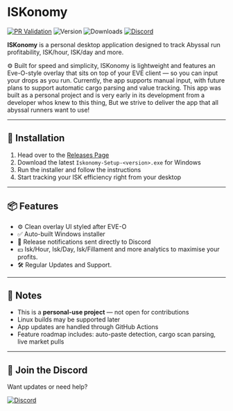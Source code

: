 # ISKonomy

[![PR Validation](https://github.com/EggyBoffer/Eve-Isk-Management/actions/workflows/pr-verification.yaml/badge.svg)](https://github.com/EggyBoffer/Eve-Isk-Management/actions/workflows/pr-verification.yaml)
![Version](https://img.shields.io/github/package-json/v/EggyBoffer/Eve-Isk-Management?style=flat-square)
![Downloads](https://img.shields.io/github/downloads/EggyBoffer/Eve-Isk-Management/total?style=flat-square)
[![Discord](https://img.shields.io/discord/1392840871044583505?label=Join%20our%20Discord&logo=discord&style=flat-square)](https://discord.gg/M87HtnjBYg)

**ISKonomy** is a personal desktop application designed to track Abyssal run profitability, ISK/hour, ISK/day and more.

⚙️ Built for speed and simplicity, ISKonomy is lightweight and features an Eve-O-style overlay that sits on top of your EVE client — so you can input your drops as you run. Currently, the app supports manual input, with future plans to support automatic cargo parsing and value tracking. This app was built as a personal project and is very early in its development from a developer whos knew to this thing, But we strive to deliver the app that all abyssal runners want to use!

---

## 🚀 Installation

1. Head over to the [Releases Page](https://github.com/EggyBoffer/Eve-Isk-Management/releases)
2. Download the latest `Iskonomy-Setup-<version>.exe` for Windows
3. Run the installer and follow the instructions
4. Start tracking your ISK efficiency right from your desktop

---

## 📦 Features


- ⚙️ Clean overlay UI styled after EVE-O
- ✅ Auto-built Windows installer
- 🔔 Release notifications sent directly to Discord
- 💴 Isk/Hour, Isk/Day, Isk/Fillament and more analytics to maximise your profits.
- 🛠️ Regular Updates and Support.

---

## 📌 Notes

- This is a **personal-use project** — not open for contributions
- Linux builds may be supported later
- App updates are handled through GitHub Actions
- Feature roadmap includes: auto-paste detection, cargo scan parsing, live market pulls

---

## 💬 Join the Discord

Want updates or need help?

[![Discord](https://img.shields.io/discord/1392840871044583505?label=Join%20our%20Discord&logo=discord&style=for-the-badge)](https://discord.gg/M87HtnjBYg)
